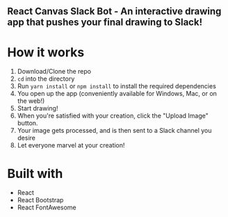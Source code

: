 ## React Canvas Slack Bot - An interactive drawing app that pushes your final drawing to Slack!

# How it works

1. Download/Clone the repo
2. `cd` into the directory
3. Run `yarn install` or `npm install` to install the required dependencies
4. You open up the app (conveniently available for Windows, Mac, or on the web!)
5. Start drawing!
6. When you're satisfied with your creation, click the "Upload Image" button.
7. Your image gets processed, and is then sent to a Slack channel you desire
8. Let everyone marvel at your creation!

# Built with

- React
- React Bootstrap
- React FontAwesome

